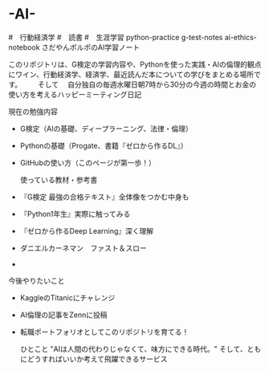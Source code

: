 # -AI-
#　行動経済学
#　読書
#　生涯学習
python-practice g-test-notes ai-ethics-notebook
  さだやんポルポのAI学習ノート

このリポジトリは、G検定の学習内容や、Pythonを使った実践・AIの倫理的観点
にワイン、行動経済学、経済学、最近読んだ本についての学びをまとめる場所です。
　　そして
　自分独自の毎週水曜日朝7時から30分の今週の時間とお金の使い方を考えるハッピーミーティング日記
 

  現在の勉強内容
- G検定（AIの基礎、ディープラーニング、法律・倫理）
- Pythonの基礎（Progate、書籍『ゼロから作るDL』）
- GitHubの使い方（このページが第一歩！）

  使っている教材・参考書
- 『G検定 最強の合格テキスト』全体像をつかむ中身も
- 『Python1年生』実際に触ってみる
- 『ゼロから作るDeep Learning』深く理解
- ダニエルカーネマン　ファスト＆スロー
- 

  今後やりたいこと
- KaggleのTitanicにチャレンジ
- AI倫理の記事をZennに投稿
- 転職ポートフォリオとしてこのリポジトリを育てる！

  ひとこと
"AIは人間の代わりじゃなくて、味方にできる時代。"
そして、ともにどうすればいいか考えて飛躍できるサービス
